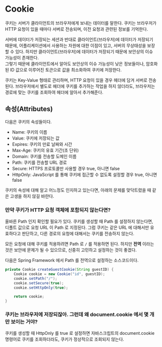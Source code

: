 # Cookie

쿠키는 서버가 클라이언트의 브라우저에게 보내는 데이터를 말한다. 쿠키는 브라우저가 HTTP 요청이 있을 때마다 서버로 전송되며, 이전 요청과 관련된 정보를 기억한다.

서버에 데이터가 저장되는 세션과 반대로 클라이언트(브라우저)에 데이터가 저장되기 때문에, 어플리케이션에서 사용하는 자원에 대한 이점이 있고, 
서버의 무상태성을 보장할 수 있다. 하지만 클라이언트(브라우저)에 데이터가 저장되기 때문에 보안상의 이슈 가능성이 존재한다.   
그렇기 때문에 클라이언트에서 알아도 보안상의 이슈 가능성이 낮은 정보들이나, 암호화된 ID 값으로 이루어진 토큰으로 값을 최소화하여 쿠키에 저장한다.

쿠키는 Key-Value 형태로 관리하며, HTTP 요청이 있을 경우 헤더에 담겨 서버로 전송된다. 브라우저에서 별도로 헤더에 쿠키를 추가하는 작업을 하지 않더라도,
브라우저는 경로에 맞는 쿠키를 조회하여 헤더에 알아서 추가해준다. 

## 속성(Attributes)

다음은 쿠키의 속성들이다.

- Name: 쿠키의 이름
- Value: 쿠키에 저장되는 값
- Expires: 쿠키의 만료 날짜와 시간
- Max-Age: 쿠키의 유효 기간(초 단위)
- Domain: 쿠키를 전송할 도메인 이름
- Path: 쿠키를 전송할 URL 경로
- Secure: HTTPS 프로토콜만 사용할 경우 true, 아니면 false
- HttpOnly: JavaScript 를 통해 쿠키에 접근할 수 없도록 설정할 경우 true, 아니면 false

쿠키의 속성에 대해 알고 어느정도 인지하고 있는다면, 아래의 문제를 맞닥트렸을 때 같은 고생을 하지 않길 바란다.  

### 만약 쿠키가 HTTP 요청 객체에 포함되지 않는다면? 

올바른 Path 인지 확인할 필요가 있다. 쿠키를 생성할 때 Path 를 설정하지 않는다면, 디폴트 값으로 요청 URL 이 Path 로 지정된다.
그럼 쿠키는 같은 URL 에 대해서만 유효하다고 판단하고, 다른 경로의 요청에 대해서는 쿠키를 전송하지 않는다.

모든 요청에 대해 쿠키를 적용하려면 Path 로 ```/``` 를 적용하면 된다. 하지만 **전역** 이라는 것은 보안에 문제가 될 수 있으므로,
신중히 고민하고 설정하는 것이 좋겠다.

다음은 Spring Framework 에서 Path 를 전역으로 설정하는 소스코드이다.

```java
private Cookie createGuestCookie(String guestID) {
    Cookie cookie = new Cookie("id", guestID);
    cookie.setPath("/");
    cookie.setSecure(true);
    cookie.setHttpOnly(true);
    
    return cookie;
}
```

### 쿠키는 브라우저에 저장되잖아. 그런데 왜 document.cookie 에서 몇 개만 보이는 거야?

쿠키를 생성할 때 HttpOnly 를 true 로 설정하면 자바스크립트의 document.cookie 명령어로 쿠키를 조회하더라도, 쿠키가 정상적으로 조회되지 않는다.